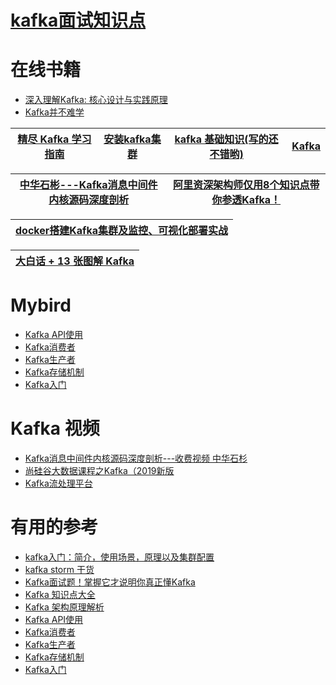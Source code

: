 # [kafka面试知识点](https://github.com/stevenli91748/Message-Server-System/blob/master/Kafka/Interview/README.md)

# 在线书籍
* [深入理解Kafka: 核心设计与实践原理](https://weread.qq.com/web/reader/e9a32a0071848698e9a39b8kc81322c012c81e728d9d180)
* [Kafka并不难学](https://weread.qq.com/web/reader/bb03287071848770bb0d2c4)


[精尽 Kafka 学习指南](http://svip.iocoder.cn/Kafka/tutorials/)|[安装kafka集群](https://www.kancloud.cn/suixiaofeng/linux/895363)|[kafka 基础知识(写的还不错哟)](https://www.jianshu.com/p/9389fcc51040)|[Kafka](https://www.kancloud.cn/zlt2000/microservices-platform/2104312)|
---|---|---|---|

[中华石彬---Kafka消息中间件内核源码深度剖析](https://apppukyptrl1086.pc.xiaoe-tech.com/detail/p_60687291e4b09134c98517fe/6)|[阿里资深架构师仅用8个知识点带你参透Kafka！](https://www.jianshu.com/p/e55121d23400)|
---|---|

[docker搭建Kafka集群及监控、可视化部署实战](https://www.jianshu.com/p/7ccf0a316676)|
---|


[大白话 + 13 张图解 Kafka](https://zhuanlan.zhihu.com/p/103276657?utm_source=wechat_session&utm_medium=social&utm_oi=991812777480134656)|
---|

# Mybird
* [Kafka API使用](https://mrbird.cc/Kafka-API%E4%BD%BF%E7%94%A8.html)
* [Kafka消费者](https://mrbird.cc/Kafka%E6%B6%88%E8%B4%B9%E8%80%85.html)
* [Kafka生产者](https://mrbird.cc/Kafka%E7%94%9F%E4%BA%A7%E8%80%85.html)
* [Kafka存储机制](https://mrbird.cc/Kafka%E5%AD%98%E5%82%A8%E6%9C%BA%E5%88%B6.html)
* [Kafka入门](https://mrbird.cc/Kafka%E5%85%A5%E9%97%A8.html)


# Kafka 视频
* [Kafka消息中间件内核源码深度剖析---收费视频 中华石杉](https://apppukyptrl1086.pc.xiaoe-tech.com/detail/p_60687291e4b09134c98517fe/6)
*  [尚硅谷大数据课程之Kafka（2019新版](https://www.bilibili.com/video/av65544753/?spm_id_from=333.788.videocard.1)
*  [Kafka流处理平台](https://www.imooc.com/learn/1043)
# 有用的参考
* [kafka入门：简介，使用场景，原理以及集群配置](https://blog.csdn.net/dw147258dw/article/details/92958999)
* [kafka storm 干货](https://blog.csdn.net/qq_27384769/article/details/80113336)
* [Kafka面试题！掌握它才说明你真正懂Kafka](https://mp.weixin.qq.com/s?__biz=MzA5NTUzNTA2Mw==&mid=2454933508&idx=1&sn=f993f90fd83c0eca8cd1b15a9b6db017&scene=21#wechat_redirect)
* [Kafka 知识点大全](http://dockone.io/article/10017)
* [Kafka 架构原理解析](http://dockone.io/article/9956)
* [Kafka API使用](https://mrbird.cc/Kafka-API%E4%BD%BF%E7%94%A8.html)
* [Kafka消费者](https://mrbird.cc/Kafka%E6%B6%88%E8%B4%B9%E8%80%85.html)
* [Kafka生产者](https://mrbird.cc/Kafka%E7%94%9F%E4%BA%A7%E8%80%85.html)
* [Kafka存储机制](https://mrbird.cc/Kafka%E5%AD%98%E5%82%A8%E6%9C%BA%E5%88%B6.html)
* [Kafka入门](https://mrbird.cc/Kafka%E5%85%A5%E9%97%A8.html)
